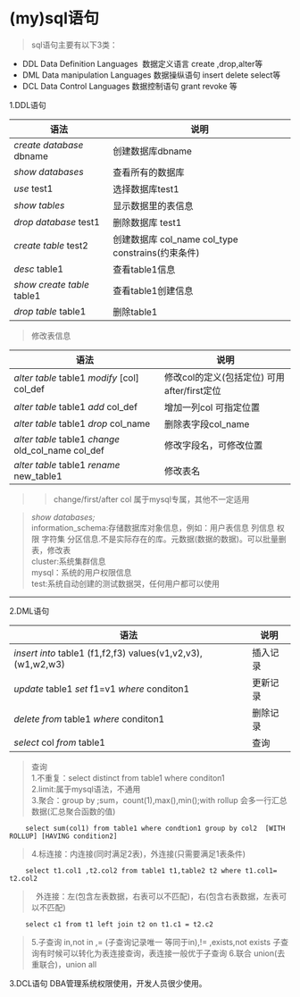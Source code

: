 # (my)sql语句

> sql语句主要有以下3类：

* DDL Data Definition Languages  数据定义语言 create ,drop,alter等
* DML Data manipulation Languages 数据操纵语句 insert delete select等
* DCL Data Control Languages 数据控制语句 grant revoke 等

1.DDL语句
 
|语法|说明|
|-|-|
|*create database* dbname | 创建数据库dbname
|*show databases* |查看所有的数据库
|*use* test1|选择数据库test1
|*show tables*|显示数据里的表信息
|*drop database* test1|删除数据库 test1
|*create table* test2|创建数据库 col_name col_type constrains(约束条件)
|*desc* table1 | 查看table1信息
|*show create table* table1|查看table1创建信息
|*drop table* table1|删除table1

> 修改表信息

|语法|说明
|-|-|
|*alter table* table1 *modify* [col] col_def | 修改col的定义(包括定位) 可用after/first定位
|*alter table* table1 *add* col_def | 增加一列col 可指定位置
|*alter table* table1 *drop* col_name|删除表字段col_name
|*alter table* table1 *change* old_col_name col_def| 修改字段名，可修改位置
|*alter table* table1 *rename* new_table1| 修改表名
>> change/first/after col 属于mysql专属，其他不一定适用 

>*show databases;*<br>
> information_schema:存储数据库对象信息，例如：用户表信息 列信息 权限 字符集 分区信息.不是实际存在的库。元数据(数据的数据)。可以批量删表，修改表<br>
> cluster:系统集群信息<br>
> mysql：系统的用户权限信息<br>
> test:系统自动创建的测试数据哭，任何用户都可以使用
-----
2.DML语句

|语法|说明
|-|-|
|*insert into* table1 (f1,f2,f3) values(v1,v2,v3),(w1,w2,w3)|插入记录
|*update* table1 *set* f1=v1 *where* conditon1| 更新记录
|*delete from* table1 *where* conditon1|删除记录
|*select* col *from* table1 | 查询

>查询<br>
>1.不重复：select distinct from table1 where conditon1<br>
>2.limit:属于mysql语法，不通用<br>
>3.聚合：group by ;sum，count(1),max(),min();with rollup 会多一行汇总数据(汇总聚合函数的值)
```
    select sum(col1) from table1 where condtion1 group by col2  [WITH ROLLUP] [HAVING condition2]
```
>4.标连接：内连接(同时满足2表)，外连接(只需要满足1表条件)
```
    select t1.col1 ,t2.col2 from table1 t1,table2 t2 where t1.col1= t2.col2
```
>      外连接：左(包含左表数据，右表可以不匹配)，右(包含右表数据，左表可以不匹配)<br>
```
    select c1 from t1 left join t2 on t1.c1 = t2.c2
```
>5.子查询 in,not in ,= (子查询记录唯一 等同于in),!= ,exists,not exists
子查询有时候可以转化为表连接查询，表连接一般优于子查询
>6.联合 union(去重联合)，union all

3.DCL语句
DBA管理系统权限使用，开发人员很少使用。

